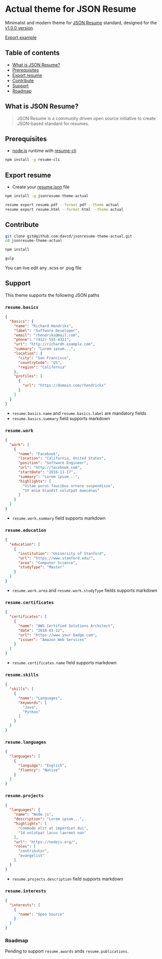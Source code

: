 # Actual theme for JSON Resume

Minimalist and modern theme for [JSON Resume](https://jsonresume.org/) standard, designed for
the [v1.0.0 version](https://raw.githubusercontent.com/jsonresume/resume-schema/v1.0.0/schema.json).

[Export example](docs/resume.pdf)

## Table of contents

- [What is JSON Resume?](#what-is-json-resume)
- [Prerequisites](#prerequisites)
- [Export resume](#export-resume)
- [Contribute](#contribute)
- [Support](#support)
- [Roadmap](#roadmap)

## What is JSON Resume?

> JSON Resume is a community driven open source initiative to create JSON-based standard for resumes.

## Prerequisites

- [node.js](https://nodejs.org/en/) runtime with [resume-cli](https://github.com/jsonresume/resume-cli/)

```bash
npm install -g resume-cli
```

## Export resume

- Create your [resume.json](https://jsonresume.org/schema/) file

```bash
npm install -g jsonresume-theme-actual

resume export resume.pdf --format pdf --theme actual
resume export resume.html --format html --theme actual
```

## Contribute

```bash
git clone git@github.com:davcd/jsonresume-theme-actual.git
cd jsonresume-theme-actual

npm install

gulp
```

You can live edit any .scss or .pug file

## Support

This theme supports the following JSON paths

### `resume.basics`

```json
{
  "basics": {
    "name": "Richard Hendriks",
    "label": "Software Developer",
    "email": "rhendriks@mail.com",
    "phone": "(912) 555-4321",
    "url": "http://richardh.example.com",
    "summary": "Lorem ipsum...",
    "location": {
      "city": "San Francisco",
      "countryCode": "US",
      "region": "California"
    },
    "profiles": [
      {
        "url": "https://domain.com/rhendricks"
      }
    ]
  }
}
```

- `resume.basics.name` and `resume.basics.label` are mandatory fields
- `resume.basics.summary` field supports markdown

### `resume.work`

```json
{
  "work": [
    {
      "name": "Facebook",
      "location": "California, United States",
      "position": "Software Engineer",
      "url": "http://facebook.com",
      "startDate": "2016-11-17",
      "summary": "Lorem ipsum...",
      "highlights": [
        "Vitae purus faucibus ornare suspendisse",
        "Ut enim blandit volutpat maecenas"
      ]
    }
  ]
}
```

- `resume.work.summary` field supports markdown

### `resume.education`

```json
{
  "education": [
    {
      "institution": "University of Stanford",
      "url": "https://www.stanford.edu/",
      "area": "Computer Science",
      "studyType": "Master"
    }
  ]
}
```

- `resume.work.area` and `resume.work.studyType` fields supports markdown

### `resume.certificates`

```json
{
  "certificates": [
    {
      "name": "AWS Certified Solutions Architect",
      "date": "2018-03-12",
      "url": "https://www.your-badge.com",
      "issuer": "Amazon Web Services"
    }
  ]
}
```

- `resume.certificates.name` field supports markdown

### `resume.skills`

```json
{
  "skills": [
    {
      "name": "Languages",
      "keywords": [
        "Java",
        "Python"
      ]
    }
  ]
}
```

### `resume.languages`

```json
{
  "languages": [
    {
      "language": "English",
      "fluency": "Native"
    }
  ]
}
```

### `resume.projects`

```json
{
  "languages": {
    "name": "Node.js",
    "description": "Lorem ipsum...",
    "highlights": [
      "Commodo elit at imperdiet dui",
      "Id volutpat lacus laoreet non"
    ],
    "url": "https://nodejs.org/",
    "roles": [
      "contributor",
      "evangelist"
    ]
  }
}
```

- `resume.projects.description` field supports markdown

### `resume.interests`

```json
{
  "interests": [
    {
      "name": "Open Source"
    }
  ]
}
```

### Roadmap

Pending to support `resume.awards` ands `resume.publications`.
